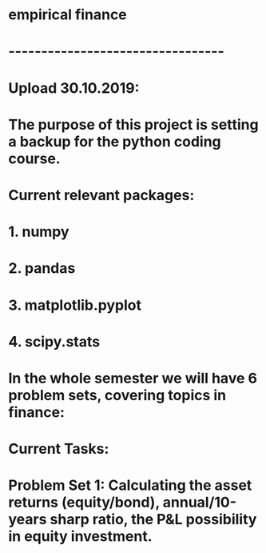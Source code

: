 # empirical finance
# ---------------------------------
# Upload 30.10.2019:
# The purpose of this project is setting a backup for the python coding course.
# Current relevant packages:
# 1. numpy
# 2. pandas
# 3. matplotlib.pyplot
# 4. scipy.stats 

# In the whole semester we will have 6 problem sets, covering topics in finance:
# Current Tasks:
# Problem Set 1: Calculating the asset returns (equity/bond), annual/10-years sharp ratio, the P&L possibility in equity investment.
